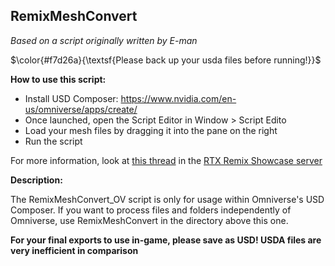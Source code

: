 ## RemixMeshConvert
*Based on a script originally written by E-man*

$\color{#f7d26a}{\textsf{Please back up your usda files before running!}}$

**How to use this script:**
* Install USD Composer: https://www.nvidia.com/en-us/omniverse/apps/create/
* Once launched, open the Script Editor in Window > Script Edito
* Load your mesh files by dragging it into the pane on the right
* Run the script

For more information, look at [this thread](https://discord.com/channels/1028444667789967381/1096847508002590760/1123306156773879928) in the [RTX Remix Showcase server](https://discord.gg/rtxremix)
  

**Description:**

The RemixMeshConvert_OV script is only for usage within Omniverse's USD Composer. If you want to process files and folders independently of Omniverse, use RemixMeshConvert in the directory above this one.

**For your final exports to use in-game, please save as USD! USDA files are very inefficient in comparison**
